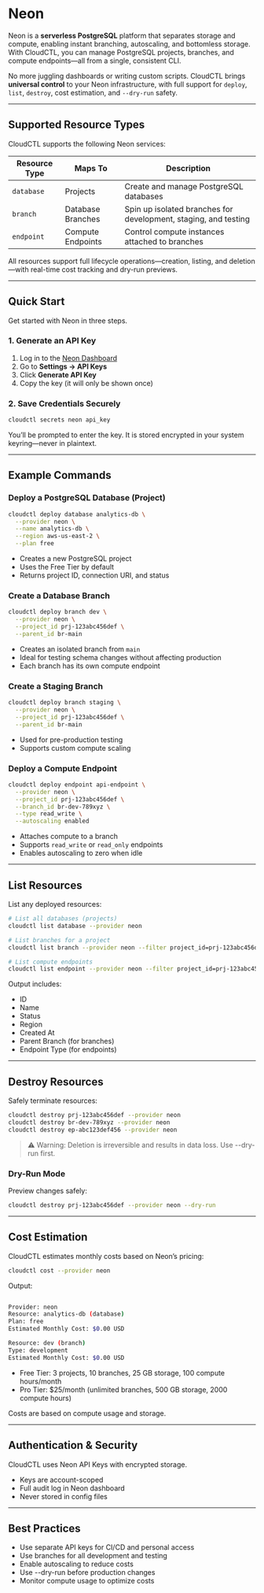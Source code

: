 # Neon

Neon is a **serverless PostgreSQL** platform that separates storage and compute, enabling instant branching, autoscaling, and bottomless storage. With CloudCTL, you can manage PostgreSQL projects, branches, and compute endpoints—all from a single, consistent CLI.

No more juggling dashboards or writing custom scripts. CloudCTL brings **universal control** to your Neon infrastructure, with full support for `deploy`, `list`, `destroy`, cost estimation, and `--dry-run` safety.

---

## Supported Resource Types

CloudCTL supports the following Neon services:

| Resource Type | Maps To           | Description                                                     |
| ------------- | ----------------- | --------------------------------------------------------------- |
| `database`  | Projects          | Create and manage PostgreSQL databases                          |
| `branch`    | Database Branches | Spin up isolated branches for development, staging, and testing |
| `endpoint`  | Compute Endpoints | Control compute instances attached to branches                  |

All resources support full lifecycle operations—creation, listing, and deletion—with real-time cost tracking and dry-run previews.

---

## Quick Start

Get started with Neon in three steps.

### 1. Generate an API Key

1. Log in to the [Neon Dashboard](https://console.neon.tech)
2. Go to **Settings → API Keys**
3. Click **Generate API Key**
4. Copy the key (it will only be shown once)

### 2. Save Credentials Securely

```bash
cloudctl secrets neon api_key
```

You’ll be prompted to enter the key. It is stored encrypted in your system keyring—never in plaintext.

---

## Example Commands

### Deploy a PostgreSQL Database (Project)

```bash
cloudctl deploy database analytics-db \
  --provider neon \
  --name analytics-db \
  --region aws-us-east-2 \
  --plan free
```

* Creates a new PostgreSQL project
* Uses the Free Tier by default
* Returns project ID, connection URI, and status

### Create a Database Branch

```bash
cloudctl deploy branch dev \
  --provider neon \
  --project_id prj-123abc456def \
  --parent_id br-main
```

* Creates an isolated branch from `main`
* Ideal for testing schema changes without affecting production
* Each branch has its own compute endpoint

### Create a Staging Branch

```bash
cloudctl deploy branch staging \
  --provider neon \
  --project_id prj-123abc456def \
  --parent_id br-main
```

* Used for pre-production testing
* Supports custom compute scaling

### Deploy a Compute Endpoint

```bash
cloudctl deploy endpoint api-endpoint \
  --provider neon \
  --project_id prj-123abc456def \
  --branch_id br-dev-789xyz \
  --type read_write \
  --autoscaling enabled
```

* Attaches compute to a branch
* Supports `read_write` or `read_only` endpoints
* Enables autoscaling to zero when idle

---

## List Resources

List any deployed resources:

```bash
# List all databases (projects)
cloudctl list database --provider neon

# List branches for a project
cloudctl list branch --provider neon --filter project_id=prj-123abc456def

# List compute endpoints
cloudctl list endpoint --provider neon --filter project_id=prj-123abc456def
```

Output includes:

* ID
* Name
* Status
* Region
* Created At
* Parent Branch (for branches)
* Endpoint Type (for endpoints)

---

## Destroy Resources

Safely terminate resources:

```bash
cloudctl destroy prj-123abc456def --provider neon
cloudctl destroy br-dev-789xyz --provider neon
cloudctl destroy ep-abc123def456 --provider neon
```

> ⚠️ Warning: Deletion is irreversible and results in data loss. Use --dry-run first.

### Dry-Run Mode

Preview changes safely:

```bash
cloudctl destroy prj-123abc456def --provider neon --dry-run
```

---

## Cost Estimation

CloudCTL estimates monthly costs based on Neon’s pricing:

```bash
cloudctl cost --provider neon
```

Output:

```bash

Provider: neon
Resource: analytics-db (database)
Plan: free
Estimated Monthly Cost: $0.00 USD

Resource: dev (branch)
Type: development
Estimated Monthly Cost: $0.00 USD

```

* Free Tier: 3 projects, 10 branches, 25 GB storage, 100 compute hours/month
* Pro Tier: $25/month (unlimited branches, 500 GB storage, 2000 compute hours)

Costs are based on compute usage and storage.

---

## Authentication & Security

CloudCTL uses Neon API Keys with encrypted storage.

* Keys are account-scoped
* Full audit log in Neon dashboard
* Never stored in config files

---

## Best Practices

* Use separate API keys for CI/CD and personal access
* Use branches for all development and testing
* Enable autoscaling to reduce costs
* Use --dry-run before production changes
* Monitor compute usage to optimize costs
